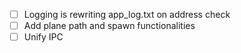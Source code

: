 - [ ] Logging is rewriting app_log.txt on address check
- [ ] Add plane path and spawn functionalities
- [ ] Unify IPC
